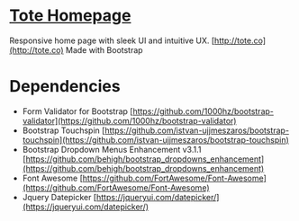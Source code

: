 # [Tote Homepage](http://tote.co)

Responsive home page with sleek UI and intuitive UX. [http://tote.co](http://tote.co) 
Made with Bootstrap

# Dependencies

- Form Validator for Bootstrap [https://github.com/1000hz/bootstrap-validator](https://github.com/1000hz/bootstrap-validator)
- Bootstrap Touchspin [https://github.com/istvan-ujjmeszaros/bootstrap-touchspin](https://github.com/istvan-ujjmeszaros/bootstrap-touchspin)
- Bootstrap Dropdown Menus Enhancement v3.1.1 [https://github.com/behigh/bootstrap_dropdowns_enhancement](https://github.com/behigh/bootstrap_dropdowns_enhancement)
- Font Awesome [https://github.com/FortAwesome/Font-Awesome](https://github.com/FortAwesome/Font-Awesome)
- Jquery Datepicker [https://jqueryui.com/datepicker/](https://jqueryui.com/datepicker/)
